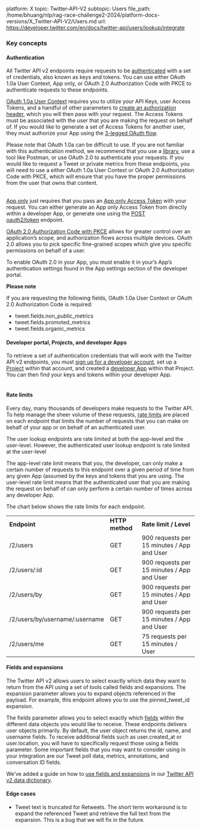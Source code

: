 platform: X
topic: Twitter-API-V2
subtopic: Users
file_path: /home/bhuang/nlp/rag-race-challenge2-2024/platform-docs-versions/X_Twitter-API-V2/Users.md
url: https://developer.twitter.com/en/docs/twitter-api/users/lookup/integrate


### Key concepts

#### Authentication

All Twitter API v2 endpoints require requests to be [authenticated](https://developer-staging.twitter.com/en/docs/authentication) with a set of credentials, also known as keys and tokens. You can use either OAuth 1.0a User Context, App only, or OAuth 2.0 Authorization Code with PKCE to authenticate requests to these endpoints. 

[OAuth 1.0a User Context](https://developer-staging.twitter.com/en/docs/authentication/oauth-1-0a) requires you to utilize your API Keys, user Access Tokens, and a handful of other parameters to [create an authorization header](https://developer-staging.twitter.com/en/docs/authentication/oauth-1-0a/authorizing-a-request), which you will then pass with your request. The Access Tokens must be associated with the user that you are making the request on behalf of. If you would like to generate a set of Access Tokens for another user, they must authorize your App using the [3-legged OAuth flow](https://developer-staging.twitter.com/en/docs/authentication/oauth-1-0a/obtaining-user-access-tokens). 

Please note that OAuth 1.0a can be difficult to use. If you are not familiar with this authentication method, we recommend that you use a [library](https://developer.twitter.com/en/docs/twitter-api/tools-and-libraries), use a tool like Postman, or use OAuth 2.0 to authenticate your requests. If you would like to request a Tweet or private metrics from these endpoints, you will need to use a either OAuth 1.0a User Context or OAuth 2.0 Authorization Code with PKCE, which will ensure that you have the proper permissions from the user that owns that content.  
 

[App only](https://developer-staging.twitter.com/en/docs/authentication/oauth-2-0) just requires that you pass an [App only Access Token](https://developer.twitter.com/en/docs/authentication/oauth-2-0/bearer-tokens) with your request. You can either generate an App only Access Token from directly within a developer App, or generate one using the [POST oauth2/token](https://developer-staging.twitter.com/en/docs/authentication/api-reference/token) endpoint.

[OAuth 2.0 Authorization Code with PKCE](https://developer.twitter.com/en/docs/authentication/oauth-2-0/authorization-code) allows for greater control over an application’s scope, and authorization flows across multiple devices. OAuth 2.0 allows you to pick specific fine-grained scopes which give you specific permissions on behalf of a user. 

To enable OAuth 2.0 in your App, you must enable it in your’s App’s authentication settings found in the App settings section of the developer portal.

**Please note**

If you are requesting the following fields, OAuth 1.0a User Context or OAuth 2.0 Authorization Code is required: 

* tweet.fields.non\_public\_metrics
* tweet.fields.promoted\_metrics
* tweet.fields.organic\_metrics

#### Developer portal, Projects, and developer Apps

To retrieve a set of authentication credentials that will work with the Twitter API v2 endpoints, you must [sign up for a developer account](https://developer.twitter.com/en/portal/petition/essential/basic-info), set up a [Project](https://developer.twitter.com/en/docs/projects) within that account, and created a [developer App](https://developer.twitter.com/en/docs/apps) within that Project. You can then find your keys and tokens within your developer App.   
 

#### Rate limits

Every day, many thousands of developers make requests to the Twitter API. To help manage the sheer volume of these requests, [rate limits](https://developer.twitter.com/en/docs/twitter-api/rate-limits) are placed on each endpoint that limits the number of requests that you can make on behalf of your app or on behalf of an authenticated user. 

The user lookup endpoints are rate limited at both the app-level and the user-level. However, the authenticated user lookup endpoint is rate limited at the user-level

The app-level rate limit means that you, the developer, can only make a certain number of requests to this endpoint over a given period of time from any given App (assumed by the keys and tokens that you are using. The user-level rate limit means that the authenticated user that you are making the request on behalf of can only perform a certain number of times across any developer App.  

The chart below shows the rate limits for each endpoint.

|     |     |     |
| --- | --- | --- |
| **Endpoint** | **HTTP method** | **Rate limit / Level** |
| /2/users | GET | 900 requests per 15 minutes / App and User |
| /2/users/:id | GET | 900 requests per 15 minutes / App and User |
| /2/users/by | GET | 900 requests per 15 minutes / App and User |
| /2/users/by/username/:username | GET | 900 requests per 15 minutes / App and User |
| /2/users/me | GET | 75 requests per 15 minutes / User |

#### Fields and expansions

The Twitter API v2 allows users to select exactly which data they want to return from the API using a set of tools called fields and expansions. The expansion parameter allows you to expand objects referenced in the payload. For example, this endpoint allows you to use the pinned\_tweet\_id expansion.

The fields parameter allows you to select exactly which [fields](https://developer.twitter.com/en/docs/twitter-api/fields) within the different data objects you would like to receive. These endpoints delivers user objects primarily. By default, the user object returns the id, name, and username fields. To receive additional fields such as user.created\_at or user.location, you will have to specifically request those using a fields parameter. Some important fields that you may want to consider using in your integration are our Tweet poll data, metrics, annotations, and conversation ID fields.

We’ve added a guide on how to [use fields and expansions](https://developer.twitter.com/en/docs/twitter-api/data-dictionary/using-fields-and-expansions) in our [Twitter API v2 data dictionary](https://developer.twitter.com/en/docs/twitter-api/data-dictionary/introduction).  
  

#### Edge cases

* Tweet text is truncated for Retweets. The short term workaround is to expand the referenced Tweet and retrieve the full text from the expansion. This is a bug that we will fix in the future.